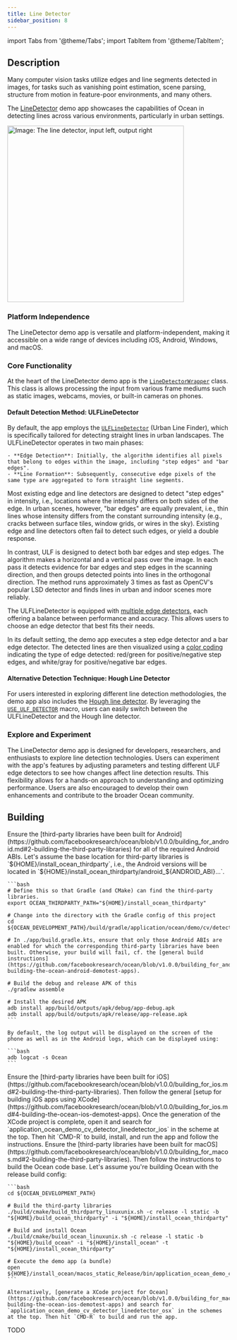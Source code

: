 ```yaml
---
title: Line Detector
sidebar_position: 8
---
```


import Tabs from '@theme/Tabs';
import TabItem from '@theme/TabItem';

## Description

Many computer vision tasks utilize edges and line segments detected in images, for tasks such as vanishing point estimation, scene parsing, structure from motion in feature-poor environments, and many others.

The [LineDetector](https://github.com/facebookresearch/ocean/tree/v1.0.0/impl/application/ocean/demo/cv/detector/linedetector) demo app showcases the capabilities of Ocean in detecting lines across various environments, particularly in urban settings.

<div class="center-images">
  <img src={require('@site/static/img/docs/demoapps/crossplatformapps/line_detector.jpg').default} alt="Image: The line detector, input left, output right" height="400" className="center-image"/>
</div>


### Platform Independence
The LineDetector demo app is versatile and platform-independent, making it accessible on a wide range of devices including iOS, Android, Windows, and macOS.

### Core Functionality
At the heart of the LineDetector demo app is the [`LineDetectorWrapper`](https://github.com/facebookresearch/ocean/blob/v1.0.0/impl/application/ocean/demo/cv/detector/linedetector/LineDetectorWrapper.cpp#L43) class.
This class is allows processing the input from various frame mediums such as static images, webcams, movies, or built-in cameras on phones.

#### Default Detection Method: ULFLineDetector
By default, the app employs the [`ULFLineDetector`](https://github.com/facebookresearch/ocean/blob/v1.0.0/impl/ocean/cv/detector/LineDetectorULF.h#L33) (Urban Line Finder), which is specifically tailored for detecting straight lines in urban landscapes. The ULFLineDetector operates in two main phases:

    - **Edge Detection**: Initially, the algorithm identifies all pixels that belong to edges within the image, including "step edges" and "bar edges".
    - **Line Formation**: Subsequently, consecutive edge pixels of the same type are aggregated to form straight line segments.

Most existing edge and line detectors are designed to detect "step edges" in intensity, i.e., locations where the intensity differs on both sides of the edge.  In urban scenes, however, "bar edges" are equally prevalent, i.e., thin lines whose intensity differs from the constant surrounding intensity (e.g., cracks between surface tiles, window grids, or wires in the sky).  Existing edge and line detectors often fail to detect such edges, or yield a double response.

In contrast, ULF is designed to detect both bar edges and step edges.  The algorithm makes a horizontal and a vertical pass over the image.  In each pass it detects evidence for bar edges and step edges in the scanning direction, and then groups detected points into lines in the orthogonal direction.  The method runs approximately 3 times as fast as OpenCV's popular LSD detector and finds lines in urban and indoor scenes more reliably.

The ULFLineDetector is equipped with [multiple edge detectors](https://github.com/facebookresearch/ocean/blob/v1.0.0/impl/ocean/cv/detector/LineDetectorULF.h#L80), each offering a balance between performance and accuracy.
This allows users to choose an edge detector that best fits their needs.

In its default setting, the demo app executes a step edge detector and a bar edge detector.
The detected lines are then visualized using a [color coding](https://github.com/facebookresearch/ocean/blob/v1.0.0/impl/application/ocean/demo/cv/detector/linedetector/LineDetectorWrapper.cpp#L247) indicating the type of edge detected: red/green for positive/negative step edges, and white/gray for positive/negative bar edges.


#### Alternative Detection Technique: Hough Line Detector

For users interested in exploring different line detection methodologies, the demo app also includes the [Hough line detector](https://github.com/facebookresearch/ocean/blob/v1.0.0/impl/ocean/cv/detector/LineDetectorHough.h#L42).
By leveraging the [`USE_ULF_DETECTOR`](https://github.com/facebookresearch/ocean/blob/v1.0.0/impl/application/ocean/demo/cv/detector/linedetector/LineDetectorWrapper.cpp#L41) macro, users can easily switch between the ULFLineDetector and the Hough line detector.


### Explore and Experiment
The LineDetector demo app is designed for developers, researchers, and enthusiasts to explore line detection technologies.
Users can experiment with the app's features by adjusting parameters and testing different ULF edge detectors to see how changes affect line detection results.
This flexibility allows for a hands-on approach to understanding and optimizing performance. Users are also encouraged to develop their own enhancements and contribute to the broader Ocean community.


## Building

<Tabs groupId="target-os" queryString>

  <TabItem value="android" label="Android" default>
    Ensure the [third-party libraries have been built for Android](https://github.com/facebookresearch/ocean/blob/v1.0.0/building_for_android.md#2-building-the-third-party-libraries) for all of the required Android ABIs. Let's assume the base location for third-party libraries is `${HOME}/install_ocean_thirdparty`, i.e., the Android versions will be located in `${HOME}/install_ocean_thirdparty/android_${ANDROID_ABI}...`.

    ```bash
    # Define this so that Gradle (and CMake) can find the third-party libraries.
    export OCEAN_THIRDPARTY_PATH="${HOME}/install_ocean_thirdparty"

    # Change into the directory with the Gradle config of this project
    cd ${OCEAN_DEVELOPMENT_PATH}/build/gradle/application/ocean/demo/cv/detector/linedetector/android

    # In ./app/build.gradle.kts, ensure that only those Android ABIs are enabled for which the corresponding third-party libraries have been built. Otherwise, your build will fail, cf. the [general build instructions](https://github.com/facebookresearch/ocean/blob/v1.0.0/building_for_android.md#4-building-the-ocean-android-demotest-apps).

    # Build the debug and release APK of this
    ./gradlew assemble

    # Install the desired APK
    adb install app/build/outputs/apk/debug/app-debug.apk
    adb install app/build/outputs/apk/release/app-release.apk
    ```

    By default, the log output will be displayed on the screen of the phone as well as in the Android logs, which can be displayed using:

    ```bash
    adb logcat -s Ocean
    ```

  </TabItem>

  <TabItem value="ios" label="iOS">
    Ensure the [third-party libraries have been built for iOS](https://github.com/facebookresearch/ocean/blob/v1.0.0/building_for_ios.md#2-building-the-third-party-libraries). Then follow the general [setup for building iOS apps using XCode](https://github.com/facebookresearch/ocean/blob/v1.0.0/building_for_ios.md#4-building-the-ocean-ios-demotest-apps). Once the generation of the XCode project is complete, open it and search for `application_ocean_demo_cv_detector_linedetector_ios` in the scheme at the top. Then hit `CMD-R` to build, install, and run the app and follow the instructions.
  </TabItem>

  <TabItem value="macos" label="macOS">
    Ensure the [third-party libraries have been built for macOS](https://github.com/facebookresearch/ocean/blob/v1.0.0/building_for_macos.md#2-building-the-third-party-libraries). Then follow the instructions to build the Ocean code base. Let's assume you're building Ocean with the release build config:

    ```bash
    cd ${OCEAN_DEVELOPMENT_PATH}

    # Build the third-party libraries
    ./build/cmake/build_thirdparty_linuxunix.sh -c release -l static -b "${HOME}/build_ocean_thirdparty" -i "${HOME}/install_ocean_thirdparty"

    # Build and install Ocean
    ./build/cmake/build_ocean_linuxunix.sh -c release -l static -b "${HOME}/build_ocean" -i "${HOME}/install_ocean" -t "${HOME}/install_ocean_thirdparty"

    # Execute the demo app (a bundle)
    open ${HOME}/install_ocean/macos_static_Release/bin/application_ocean_demo_cv_detector_linedetector_osx.app
    ```

    Alternatively, [generate a XCode project for Ocean](https://github.com/facebookresearch/ocean/blob/v1.0.0/building_for_macos.md#4-building-the-ocean-ios-demotest-apps) and search for `application_ocean_demo_cv_detector_linedetector_osx` in the schemes at the top. Then hit `CMD-R` to build and run the app.
  </TabItem>

  <TabItem value="win" label="Windows">
    TODO
  </TabItem>

</Tabs>
